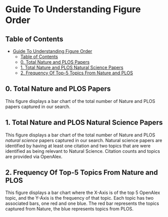 # Guide To Understanding Figure Order

## Table of Contents

- [Guide To Understanding Figure Order](#guide-to-understanding-figure-order)
  - [Table of Contents](#table-of-contents)
  - [0. Total Nature and PLOS Papers](#0-total-nature-and-plos-papers)
  - [1. Total Nature and PLOS Natural Science Papers](#1-total-nature-and-plos-natural-science-papers)
  - [2. Frequency Of Top-5 Topics From Nature and PLOS](#2-frequency-of-top-5-topics-from-nature-and-plos)

## 0. Total Nature and PLOS Papers

This figure displays a bar chart of the total number of Nature and PLOS papers
captured in our search.

## 1. Total Nature and PLOS Natural Science Papers

This figure displays a bar chart of the total number of Nature and PLOS *natural
science* papers captured in our search. Natural science papers are identified by
having at least one citation and two topics that are were identified as being
relevant to Natural Science. Citation counts and topics are provided via
OpenAlex.

## 2. Frequency Of Top-5 Topics From Nature and PLOS

This figure displays a bar chart where the X-Axis is of the top 5 OpenAlex
topic, and the Y-Axis is the frequency of that topic. Each topic has two
associated bars, one red and one blue. The red bar represents the topics
captured from Nature, the blue represents topics from PLOS.
